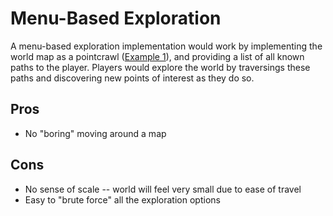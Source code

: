 # Menu-Based Exploration

A menu-based exploration implementation would work by implementing the world map as a pointcrawl ([Example 1](http://hillcantons.blogspot.com/2012/01/crawling-without-hexes-pointcrawl.html)), and providing a list of all known paths to the player. Players would explore the world by traversings these paths and discovering new points of interest as they do so.

## __Pros__

* No "boring" moving around a map

## __Cons__

* No sense of scale -- world will feel very small due to ease of travel
* Easy to "brute force" all the exploration options
